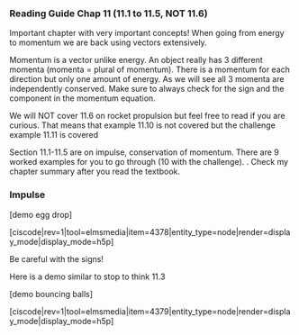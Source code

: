### Reading Guide Chap 11 (11.1 to 11.5, NOT 11.6)

Important chapter with very important concepts! When going from energy to momentum we are back using vectors extensively. 

<lrndesign-sidenote label="Instructor Note" icon="bookmark" bg-color="#c2e5f2">
Momentum is a vector unlike energy. An object really has 3 different momenta (momenta = plural of momentum). There is a momentum for each direction but only one amount of energy. As we will see all 3 momenta are independently conserved. Make sure to always check for the sign and the component in the momentum equation. 
</lrndesign-sidenote>

We will NOT cover 11.6 on rocket propulsion but feel free to read if you are curious. That means that example 11.10 is not covered but the challenge example 11.11 is covered

Section 11.1-11.5 are on impulse, conservation of momentum. There are 9 worked examples for you to go through (10 with the challenge). . Check my chapter summary after you read the textbook. 

### Impulse

[demo egg drop]

[ciscode|rev=1|tool=elmsmedia|item=4378|entity_type=node|render=display_mode|display_mode=h5p]

<lrndesign-sidenote label="Instructor Note" icon="bookmark" bg-color="#c2e5f2">
Be careful with the signs! 
</lrndesign-sidenote>

Here is a demo similar to stop to think 11.3

[demo bouncing balls]

[ciscode|rev=1|tool=elmsmedia|item=4379|entity_type=node|render=display_mode|display_mode=h5p]

